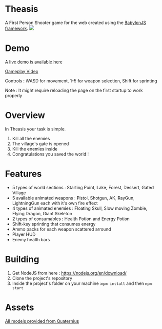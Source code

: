 # Theasis
A First Person Shooter game for the web created using the [BabylonJS framework](https://github.com/BabylonJS/Babylon.js).
<img src="https://media.giphy.com/media/kEtt7VilqibIQxoviQ/giphy.gif">


# Demo

[A live demo is available here](https://thanosrestas.github.io/Theasis/dist/index.html)

[Gameplay Video](https://drive.google.com/open?id=10r6SZbTcQ63dBKE7KNvhankELhXPqxE9)

Controls : WASD for movement, 1-5 for weapon selection, Shift for sprinting

Note : It might require reloading the page on the first startup to work properly

# Overview

In Theasis your task is simple.

1) Kill all the enemies 
2) The village's gate is opened
3) Kill the enemies inside
4) Congratulations you saved the world !

# Features

* 5 types of world sections : Starting Point, Lake, Forest, Dessert, Gated Village
* 5 available animated weapons : Pistol, Shotgun, AK, RayGun, LightningGun each with it's own fire effect
* 4 types of animated enemies : Floating Skull, Slow moving Zombie, Flying Dragon, Giant Skeleton 
* 2 types of consumables : Health Potion and Energy Potion
* Shift-key sprinting that consumes energy
* Ammo packs for each weapon scattered arround
* Player HUD
* Enemy health bars

# Building

1) Get NodeJS from here : https://nodejs.org/en/download/
2) Clone the project's repository 
3) Inside the project's folder on your machine :`npm install` and then `npm start`   

# Assets 

[All models provided from Quaternius](https://quaternius.itch.io/)






